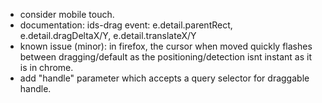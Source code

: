- consider mobile touch.
- documentation: ids-drag event: e.detail.parentRect, e.detail.dragDeltaX/Y, e.detail.translateX/Y
- known issue (minor): in firefox, the cursor when moved quickly flashes between dragging/default as the positioning/detection
isnt instant as it is in chrome.
- add "handle" parameter which accepts a query selector for draggable handle.

